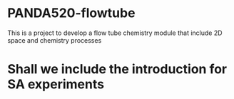 # PANDA520-flowtube
This is a project to develop a flow tube chemistry module that include 2D space and chemistry processes

# Shall we include the introduction for SA experiments
